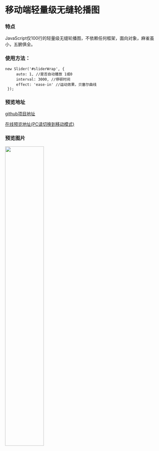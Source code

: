 # 移动端轻量级无缝轮播图

### 特点

JavaScript仅100行的轻量级无缝轮播图，不依赖任何框架，面向对象，麻雀虽小，五腑俱全。

### 使用方法：

```
new Slider('#sliderWrap', {
     auto: 1, //是否自动播放 1或0
     interval: 3000, //停顿时间
     effect: 'ease-in' //运动效果，贝塞尔曲线
 });
```

### 预览地址

[github项目地址](https://github.com/jawil/slider/tree/master/Mobile-Phone)

[在线预览地址(PC请切换到移动模式)](http://codepen.io/jawil/full/gmLwEz/)

### 预览图片

<img width="50%" src="http://ww1.sinaimg.cn/mw690/a660cab2gy1fder4zd3uvj20hs0vkjsa">

